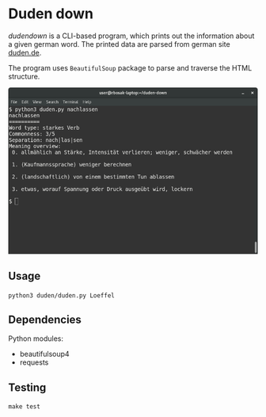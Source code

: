 Duden down
==========

_dudendown_ is a CLI-based program, which prints out the information about a given german word. The printed data are parsed from german site [duden.de](duden.de).

The program uses `BeautifulSoup` package to parse and traverse the HTML structure.

![Screenshot](screenshot.png)

Usage
-----
```console
python3 duden/duden.py Loeffel
```

Dependencies
------------
Python modules:
* beautifulsoup4
* requests

Testing
-------

```console
make test
```